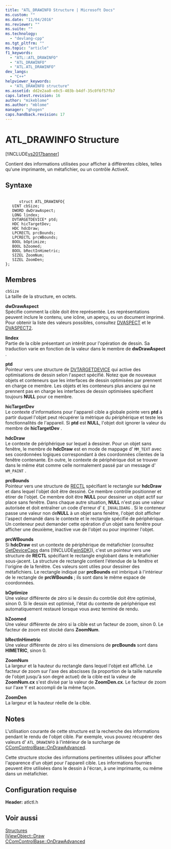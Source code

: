 ```yaml
---
title: "ATL_DRAWINFO Structure | Microsoft Docs"
ms.custom: ""
ms.date: "11/04/2016"
ms.reviewer: ""
ms.suite: ""
ms.technology: 
  - "devlang-cpp"
ms.tgt_pltfrm: ""
ms.topic: "article"
f1_keywords: 
  - "ATL::ATL_DRAWINFO"
  - "ATL_DRAWINFO"
  - "ATL.ATL_DRAWINFO"
dev_langs: 
  - "C++"
helpviewer_keywords: 
  - "ATL_DRAWINFO structure"
ms.assetid: dd2e2aa8-e8c5-403b-b4df-35c0f6f57fb7
caps.latest.revision: 16
author: "mikeblome"
ms.author: "mblome"
manager: "ghogen"
caps.handback.revision: 17
---
```

# ATL_DRAWINFO Structure
[!INCLUDE[vs2017banner](../../assembler/inline/includes/vs2017banner.md)]

Contient des informations utilisées pour afficher à différentes cibles, telles qu'une imprimante, un métafichier, ou un contrôle ActiveX.  
  
## Syntaxe  
  
```  
  
      struct ATL_DRAWINFO{  
   UINT cbSize;  
   DWORD dwDrawAspect;  
   LONG lindex;  
   DVTARGETDEVICE* ptd;  
   HDC hicTargetDev;  
   HDC hdcDraw;  
   LPCRECTL prcBounds;  
   LPCRECTL prcWBounds;  
   BOOL bOptimize;  
   BOOL bZoomed;  
   BOOL bRectInHimetric;  
   SIZEL ZoomNum;  
   SIZEL ZoomDen;  
};  
```  
  
## Membres  
 `cbSize`  
 La taille de la structure, en octets.  
  
 **dwDrawAspect**  
 Spécifie comment la cible doit être représentée.  Les représentations peuvent inclure le contenu, une icône, un aperçu, ou un document imprimé.  Pour obtenir la liste des valeurs possibles, consultez [DVASPECT](http://msdn.microsoft.com/library/windows/desktop/ms690318) et le [DVASPECT2](http://msdn.microsoft.com/library/windows/desktop/ms688644).  
  
 **lindex**  
 Partie de la cible présentant un intérêt pour l'opération de dessin.  Sa traduction varie en fonction de la valeur dans le membre de **dwDrawAspect** .  
  
 **ptd**  
 Pointeur vers une structure de [DVTARGETDEVICE](http://msdn.microsoft.com/library/windows/desktop/ms686613) qui active des optimisations de dessin selon l'aspect spécifié.  Notez que de nouveaux objets et conteneurs que les interfaces de dessin optimisées par prennent en charge ce membre.  Les objets et les conteneurs plus anciens qui ne prennent pas en charge les interfaces de dessin optimisées spécifient toujours **NULL** pour ce membre.  
  
 **hicTargetDev**  
 Le contexte d'informations pour l'appareil cible a globale pointe vers **ptd** à partir duquel l'objet peut récupérer la métrique du périphérique et teste les fonctionnalités de l'appareil.  Si **ptd** est **NULL**, l'objet doit ignorer la valeur du membre de **hicTargetDev** .  
  
 **hdcDraw**  
 Le contexte de périphérique sur lequel à dessiner.  Pour un objet sans fenêtre, le membre de **hdcDraw** est en mode de mappage d' `MM_TEXT` avec ses coordonnées logiques correspondant à des coordonnées clientes de la fenêtre contenante.  En outre, le contexte de périphérique doit se trouver dans le même état comme celle normalement passé par un message d' `WM_PAINT` .  
  
 **prcBounds**  
 Pointeur vers une structure de [RECTL](http://msdn.microsoft.com/library/windows/desktop/dd162907) spécifiant le rectangle sur **hdcDraw** et dans lequel l'objet doit être dessiné.  Ce membre contrôle positionner et étirer de l'objet.  Ce membre doit être **NULL** pour dessiner un objet actif sur place sans fenêtre.  Dans chaque autre situation, **NULL** n'est pas une valeur autorisée et doit entraîner un code d'erreur d' `E_INVALIDARG` .  Si le conteneur passe une valeur non de**NULL** à un objet sans fenêtre, l'objet doit afficher l'aspect demandé dans le contexte et le rectangle spécifié de périphérique.  Un conteneur peut demander cette opération d'un objet sans fenêtre pour afficher une deuxième, inactive vue de l'objet ou pour imprimer l'objet.  
  
 **prcWBounds**  
 Si **hdcDraw** est un contexte de périphérique de métafichier \(consultez [GetDeviceCaps](http://msdn.microsoft.com/library/windows/desktop/dd144877) dans [!INCLUDE[winSDK](../../atl/includes/winsdk_md.md)]\), c'est un pointeur vers une structure de **RECTL** spécifiant le rectangle englobant dans le métafichier sous\-jacent.  La structure de rectangle contient l'étendue de la fenêtre et l'origine de la fenêtre.  Ces valeurs sont utiles pour dessiner des métafichiers.  Le rectangle indiqué par **prcBounds** est imbriqué à l'intérieur de le rectangle de **prcWBounds** ; ils sont dans le même espace de coordonnées.  
  
 **bOptimize**  
 Une valeur différente de zéro si le dessin du contrôle doit être optimisé, sinon 0.  Si le dessin est optimisé, l'état du contexte de périphérique est automatiquement restauré lorsque vous avez terminé de rendu.  
  
 **bZoomed**  
 Une valeur différente de zéro si la cible est un facteur de zoom, sinon 0.  Le facteur de zoom est stocké dans **ZoomNum**.  
  
 **bRectInHimetric**  
 Une valeur différente de zéro si les dimensions de **prcBounds** sont dans **HIMETRIC**, sinon 0.  
  
 **ZoomNum**  
 La largeur et la hauteur du rectangle dans lequel l'objet est affiché.  Le facteur de zoom sur l'axe des abscisses \(la proportion de la taille naturelle de l'objet jusqu'à son degré actuel\) de la cible est la valeur de **ZoomNum.cx** s'est divisé par la valeur de **ZoomDen.cx**.  Le facteur de zoom sur l'axe Y est accompli de la même façon.  
  
 **ZoomDen**  
 La largeur et la hauteur réelle de la cible.  
  
## Notes  
 L'utilisation courante de cette structure est la recherche des informations pendant le rendu de l'objet cible.  Par exemple, vous pouvez récupérer des valeurs d' `ATL_DRAWINFO` à l'intérieur de la surcharge de [CComControlBase::OnDrawAdvanced](../Topic/CComControlBase::OnDrawAdvanced.md).  
  
 Cette structure stocke des informations pertinentes utilisées pour afficher l'apparence d'un objet pour l'appareil cible.  Les informations fournies peuvent être utilisées dans le dessin à l'écran, à une imprimante, ou même dans un métafichier.  
  
## Configuration requise  
 **Header:** atlctl.h  
  
## Voir aussi  
 [Structures](../../atl/reference/atl-structures.md)   
 [IViewObject::Draw](http://msdn.microsoft.com/library/windows/desktop/ms688655)   
 [CComControlBase::OnDrawAdvanced](../Topic/CComControlBase::OnDrawAdvanced.md)
